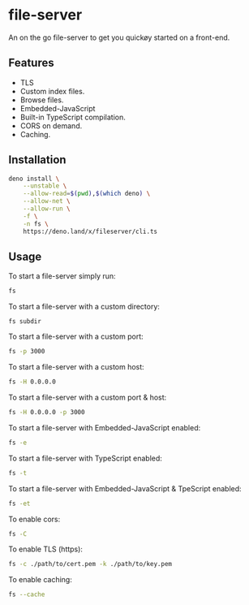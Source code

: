 # file-server

An on the go file-server to get you quickøy started on a front-end.

## Features

- TLS
- Custom index files.
- Browse files.
- Embedded-JavaScript
- Built-in TypeScript compilation.
- CORS on demand.
- Caching.

## Installation

```sh
deno install \
	--unstable \
	--allow-read=$(pwd),$(which deno) \
	--allow-net \
	--allow-run \
	-f \
	-n fs \
	https://deno.land/x/fileserver/cli.ts
```

## Usage

To start a file-server simply run:

```sh
fs
```

To start a file-server with a custom directory:

```
fs subdir
```

To start a file-server with a custom port:

```sh
fs -p 3000
```

To start a file-server with a custom host:

```sh
fs -H 0.0.0.0
```

To start a file-server with a custom port & host:

```sh
fs -H 0.0.0.0 -p 3000
```

To start a file-server with Embedded-JavaScript enabled:

```sh
fs -e
```

To start a file-server with TypeScript enabled:

```sh
fs -t
```

To start a file-server with Embedded-JavaScript & TpeScript enabled:

```sh
fs -et
```

To enable cors:

```sh
fs -C
```

To enable TLS (https):

```sh
fs -c ./path/to/cert.pem -k ./path/to/key.pem
```

To enable caching:

```sh
fs --cache
```
